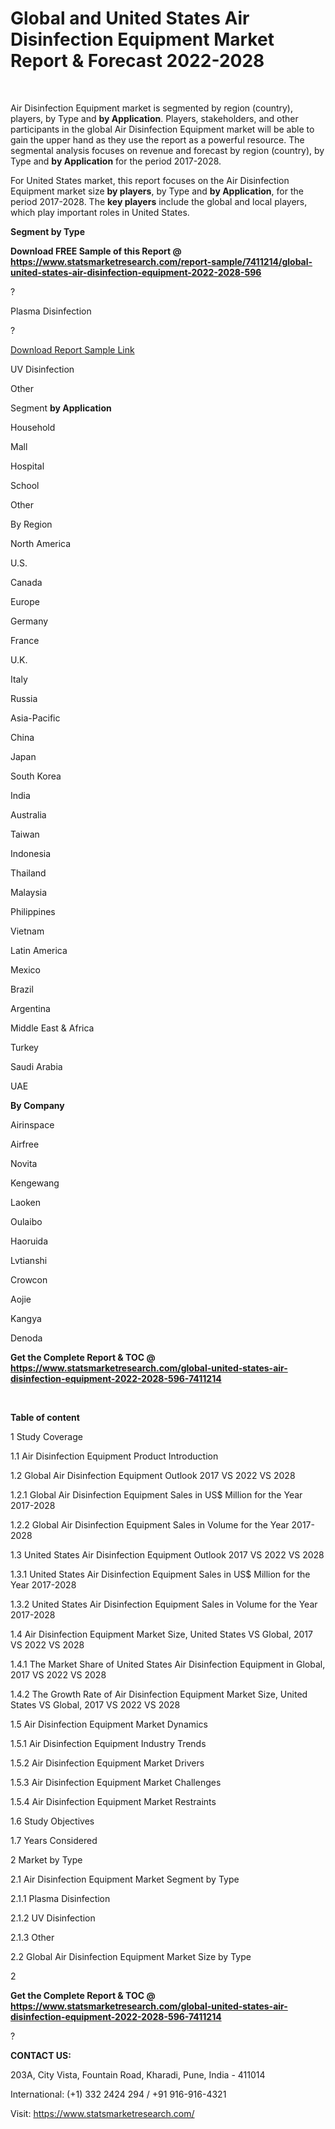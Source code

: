 <h1>Global and United States Air Disinfection Equipment Market Report & Forecast 2022-2028</h1><br/><p>Air Disinfection Equipment market is segmented by region (country), players, by Type and <strong>by Application</strong>. Players, stakeholders, and other participants in the global Air Disinfection Equipment market will be able to gain the upper hand as they use the report as a powerful resource. The segmental analysis focuses on revenue and forecast by region (country), by Type and <strong>by Application</strong> for the period 2017-2028.</p>
 
 
 
 <p>For United States market, this report focuses on the Air Disinfection Equipment market size <strong>by players</strong>, by Type and <strong>by Application</strong>, for the period 2017-2028. The <strong>key players</strong> include the global and local players, which play important roles in United States.</p>
 
 
 
 <p><strong>Segment by Type</strong></p>
 
 
 
 <div><b>Download FREE Sample of this Report @ <a href="https://www.statsmarketresearch.com/download-free-sample/7411214/global-united-states-air-disinfection-equipment-2022-2028-596">https://www.statsmarketresearch.com/report-sample/7411214/global-united-states-air-disinfection-equipment-2022-2028-596</a></b></div>
 
 
 
 <p>? </p>
 
 
 
 <p>Plasma Disinfection</p>
 
 
 
 <p>? </p>
 
 
 
 <p><a href="https://www.statsmarketresearch.com/download-free-sample/7411214/global-united-states-air-disinfection-equipment-2022-2028-596">Download Report Sample Link</a></p>
 
 
 
 <p>UV Disinfection</p>
 
 
 
 <p>Other</p>
 
 
 
 <p>Segment <strong>by Application</strong></p>
 
 
 
 <p>Household</p>
 
 
 
 <p>Mall</p>
 
 
 
 <p>Hospital</p>
 
 
 
 <p>School</p>
 
 
 
 <p>Other</p>
 
 
 
 <p>By Region</p>
 
 
 
 <p>North America</p>
 
 
 
 <p>U.S.</p>
 
 
 
 <p>Canada</p>
 
 
 
 <p>Europe</p>
 
 
 
 <p>Germany</p>
 
 
 
 <p>France</p>
 
 
 
 <p>U.K.</p>
 
 
 
 <p>Italy</p>
 
 
 
 <p>Russia</p>
 
 
 
 <p>Asia-Pacific</p>
 
 
 
 <p>China</p>
 
 
 
 <p>Japan</p>
 
 
 
 <p>South Korea</p>
 
 
 
 <p>India</p>
 
 
 
 <p>Australia</p>
 
 
 
 <p>Taiwan</p>
 
 
 
 <p>Indonesia</p>
 
 
 
 <p>Thailand</p>
 
 
 
 <p>Malaysia</p>
 
 
 
 <p>Philippines</p>
 
 
 
 <p>Vietnam</p>
 
 
 
 <p>Latin America</p>
 
 
 
 <p>Mexico</p>
 
 
 
 <p>Brazil</p>
 
 
 
 <p>Argentina</p>
 
 
 
 <p>Middle East & Africa</p>
 
 
 
 <p>Turkey</p>
 
 
 
 <p>Saudi Arabia</p>
 
 
 
 <p>UAE</p>
 
 
 
 <p><strong>By Company</strong></p>
 
 
 
 <p>Airinspace</p>
 
 
 
 <p>Airfree</p>
 
 
 
 <p>Novita</p>
 
 
 
 <p>Kengewang</p>
 
 
 
 <p>Laoken</p>
 
 
 
 <p>Oulaibo</p>
 
 
 
 <p>Haoruida</p>
 
 
 
 <p>Lvtianshi</p>
 
 
 
 <p>Crowcon</p>
 
 
 
 <p>Aojie</p>
 
 
 
 <p>Kangya</p>
 
 
 
 <p>Denoda</p>
 
 
 
 <div><b>Get the Complete Report & TOC @ <a href="https://www.statsmarketresearch.com/global-united-states-air-disinfection-equipment-2022-2028-596-7411214">https://www.statsmarketresearch.com/global-united-states-air-disinfection-equipment-2022-2028-596-7411214</a></b></div>
 
 
 
 <p><br />
 
 <b>Table of content</b></p>
 
 
 
 <p>1 Study Coverage<br />
 
 1.1 Air Disinfection Equipment Product Introduction<br />
 
 1.2 Global Air Disinfection Equipment Outlook 2017 VS 2022 VS 2028<br />
 
 1.2.1 Global Air Disinfection Equipment Sales in US$ Million for the Year 2017-2028<br />
 
 1.2.2 Global Air Disinfection Equipment Sales in Volume for the Year 2017-2028<br />
 
 1.3 United States Air Disinfection Equipment Outlook 2017 VS 2022 VS 2028<br />
 
 1.3.1 United States Air Disinfection Equipment Sales in US$ Million for the Year 2017-2028<br />
 
 1.3.2 United States Air Disinfection Equipment Sales in Volume for the Year 2017-2028<br />
 
 1.4 Air Disinfection Equipment Market Size, United States VS Global, 2017 VS 2022 VS 2028<br />
 
 1.4.1 The Market Share of United States Air Disinfection Equipment in Global, 2017 VS 2022 VS 2028<br />
 
 1.4.2 The Growth Rate of Air Disinfection Equipment Market Size, United States VS Global, 2017 VS 2022 VS 2028<br />
 
 1.5 Air Disinfection Equipment Market Dynamics<br />
 
 1.5.1 Air Disinfection Equipment Industry Trends<br />
 
 1.5.2 Air Disinfection Equipment Market Drivers<br />
 
 1.5.3 Air Disinfection Equipment Market Challenges<br />
 
 1.5.4 Air Disinfection Equipment Market Restraints<br />
 
 1.6 Study Objectives<br />
 
 1.7 Years Considered<br />
 
 2 Market by Type<br />
 
 2.1 Air Disinfection Equipment Market Segment by Type<br />
 
 2.1.1 Plasma Disinfection<br />
 
 2.1.2 UV Disinfection<br />
 
 2.1.3 Other<br />
 
 2.2 Global Air Disinfection Equipment Market Size by Type<br />
 
 2</p>
 
 
 
 <div><b>Get the Complete Report & TOC @ <a href="https://www.statsmarketresearch.com/global-united-states-air-disinfection-equipment-2022-2028-596-7411214">https://www.statsmarketresearch.com/global-united-states-air-disinfection-equipment-2022-2028-596-7411214</a></b></div>
 
 
 
 <p>? </p>
 
 
 
 <p><b>CONTACT US:</b><br />
 
 203A, City Vista, Fountain Road, Kharadi, Pune, India - 411014<br />
 
 International: (+1) 332 2424 294 / +91 916-916-4321<br />
 
 Visit: <a href="https://www.statsmarketresearch.com/">https://www.statsmarketresearch.com/</a></p>